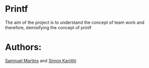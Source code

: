 # Printf

The aim of the project is to understand the concept of team work and therefore, demisifying the concept of printf

# Authors:

[Samnuel Martins](https://github.com/thesmartcoder7) and [Simon Kariithi](https://github.com/simonkari)
